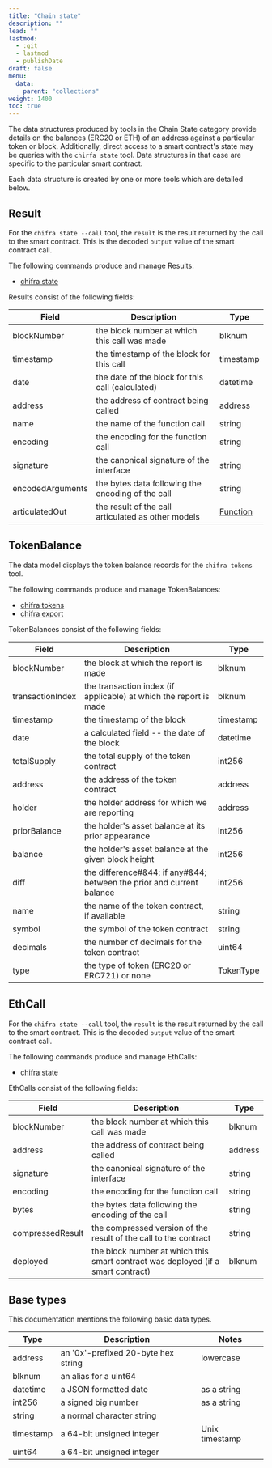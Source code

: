 ```yaml
---
title: "Chain state"
description: ""
lead: ""
lastmod:
  - :git
  - lastmod
  - publishDate
draft: false
menu:
  data:
    parent: "collections"
weight: 1400
toc: true
---
```


<!-- markdownlint-disable MD033 MD036 MD041 -->
The data structures produced by tools in the Chain State category provide details on the balances
(ERC20 or ETH) of an address against a particular token or block. Additionally, direct access to
a smart contract's state may be queries with the `chirfa state` tool. Data structures in that case
are specific to the particular smart contract.

Each data structure is created by one or more tools which are detailed below.

## Result

<!-- markdownlint-disable MD033 MD036 MD041 -->
For the `chifra state --call` tool, the `result` is the result returned by the call to the smart
contract. This is the decoded `output` value of the smart contract call.

The following commands produce and manage Results:

- [chifra state](/chifra/chainstate/#chifra-state)

Results consist of the following fields:

| Field            | Description                                        | Type                                    |
| ---------------- | -------------------------------------------------- | --------------------------------------- |
| blockNumber      | the block number at which this call was made       | blknum                                  |
| timestamp        | the timestamp of the block for this call           | timestamp                               |
| date             | the date of the block for this call (calculated)   | datetime                                |
| address          | the address of contract being called               | address                                 |
| name             | the name of the function call                      | string                                  |
| encoding         | the encoding for the function call                 | string                                  |
| signature        | the canonical signature of the interface           | string                                  |
| encodedArguments | the bytes data following the encoding of the call  | string                                  |
| articulatedOut   | the result of the call articulated as other models | [Function](/data-model/other/#function) |

## TokenBalance

<!-- markdownlint-disable MD033 MD036 MD041 -->
The data model displays the token balance records for the `chifra tokens` tool.

The following commands produce and manage TokenBalances:

- [chifra tokens](/chifra/chainstate/#chifra-tokens)
- [chifra export](/chifra/accounts/#chifra-export)

TokenBalances consist of the following fields:

| Field            | Description                                                           | Type      |
| ---------------- | --------------------------------------------------------------------- | --------- |
| blockNumber      | the block at which the report is made                                 | blknum    |
| transactionIndex | the transaction index (if applicable) at which the report is made     | blknum    |
| timestamp        | the timestamp of the block                                            | timestamp |
| date             | a calculated field -- the date of the block                           | datetime  |
| totalSupply      | the total supply of the token contract                                | int256    |
| address          | the address of the token contract                                     | address   |
| holder           | the holder address for which we are reporting                         | address   |
| priorBalance     | the holder's asset balance at its prior appearance                    | int256    |
| balance          | the holder's asset balance at the given block height                  | int256    |
| diff             | the difference#&44; if any#&44; between the prior and current balance | int256    |
| name             | the name of the token contract, if available                          | string    |
| symbol           | the symbol of the token contract                                      | string    |
| decimals         | the number of decimals for the token contract                         | uint64    |
| type             | the type of token (ERC20 or ERC721) or none                           | TokenType |

## EthCall

<!-- markdownlint-disable MD033 MD036 MD041 -->
For the `chifra state --call` tool, the `result` is the result returned by the call to the smart
contract. This is the decoded `output` value of the smart contract call.

The following commands produce and manage EthCalls:

- [chifra state](/chifra/chainstate/#chifra-state)

EthCalls consist of the following fields:

| Field            | Description                                                                      | Type    |
| ---------------- | -------------------------------------------------------------------------------- | ------- |
| blockNumber      | the block number at which this call was made                                     | blknum  |
| address          | the address of contract being called                                             | address |
| signature        | the canonical signature of the interface                                         | string  |
| encoding         | the encoding for the function call                                               | string  |
| bytes            | the bytes data following the encoding of the call                                | string  |
| compressedResult | the compressed version of the result of the call to the contract                 | string  |
| deployed         | the block number at which this smart contract was deployed (if a smart contract) | blknum  |

## Base types

This documentation mentions the following basic data types.

| Type      | Description                         | Notes          |
| --------- | ----------------------------------- | -------------- |
| address   | an '0x'-prefixed 20-byte hex string | lowercase      |
| blknum    | an alias for a uint64               |                |
| datetime  | a JSON formatted date               | as a string    |
| int256    | a signed big number                 | as a string    |
| string    | a normal character string           |                |
| timestamp | a 64-bit unsigned integer           | Unix timestamp |
| uint64    | a 64-bit unsigned integer           |                |
